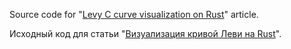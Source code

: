 Source code for "[Levy C curve visualization on Rust](http://haru-atari.com/en/blog/22/levy-c-curve-visualization-on-rust)" article.

Исходный код для статьи "[Визуализация кривой Леви на Rust](http://haru-atari.com/blog/7/visualization-of-levy-c-curve-in-rust)".

